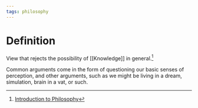 ```yaml
---
tags: philosophy
---
```


# Definition

View that rejects the possibility of [[Knowledge]] in general.[^1]

Common arguments come in the form of questioning our basic senses of perception, and other arguments, such as we might be living in a dream, simulation, brain in a vat, or such.

[^1]: [Introduction to Philosophy](zotero://open-pdf/library/items/M84L5RRJ?page=230)